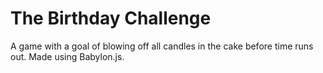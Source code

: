 # The Birthday Challenge
A game with a goal of blowing off all candles in the cake before time runs out. Made using Babylon.js.
